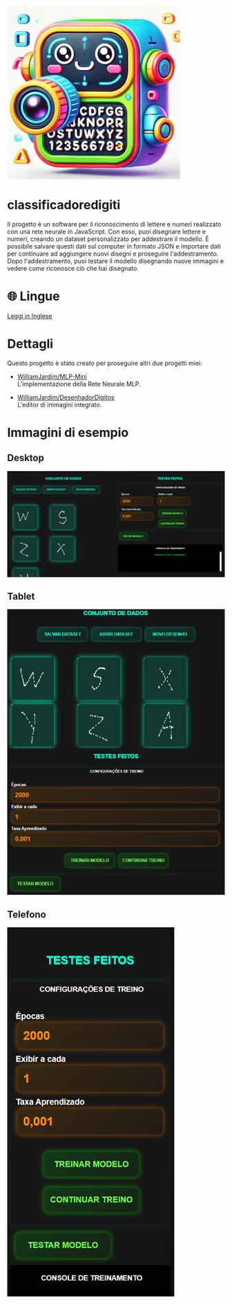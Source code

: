 ![Icona](./imagens/icone-400x400.png)

# classificadoredigiti
Il progetto è un software per il riconoscimento di lettere e numeri realizzato con una rete neurale in JavaScript. Con esso, puoi disegnare lettere e numeri, creando un dataset personalizzato per addestrare il modello. È possibile salvare questi dati sul computer in formato JSON e importare dati per continuare ad aggiungere nuovi disegni e proseguire l'addestramento. Dopo l'addestramento, puoi testare il modello disegnando nuove immagini e vedere come riconosce ciò che hai disegnato.

# 🌐 Lingue
[Leggi in Inglese](./README-en.md)

# Dettagli
Questo progetto è stato creato per proseguire altri due progetti miei:

- [WilliamJardim/MLP-Mini](https://github.com/WilliamJardim/MLP-mini)  
  L'implementazione della Rete Neurale MLP.

- [WilliamJardim/DesenhadorDigitos](https://github.com/WilliamJardim/desenhadordigitos)  
  L'editor di immagini integrato.

# Immagini di esempio
## Desktop
![Desktop](./imagens/demo-desktop.png)

## Tablet
![Tablet](./imagens/demo-tablet.png)

## Telefono
![Telefono](./imagens/demo-phone.png)
